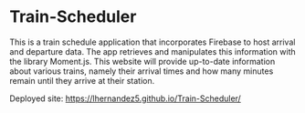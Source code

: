 # Train-Scheduler

This is a train schedule application that incorporates Firebase to host arrival and departure data. The app retrieves and manipulates this information with the library Moment.js. This website will provide up-to-date information about various trains, namely their arrival times and how many minutes remain until they arrive at their station.

Deployed site: https://lhernandez5.github.io/Train-Scheduler/
